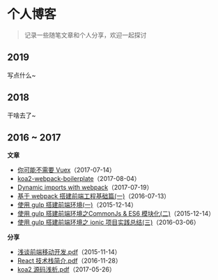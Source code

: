 # 个人博客

> 记录一些随笔文章和个人分享，欢迎一起探讨

## 2019
写点什么~

## 2018

干啥去了~

## 2016 ~ 2017 

**文章**
  - [你可能不需要 Vuex](https://github.com/chenbin92/blog/issues/1)（2017-07-14）
  - [koa2-webpack-boilerplate](https://github.com/chenbin92/koa2-webpack-boilerplate)（2017-08-04）
  - [Dynamic imports with webpack](https://github.com/chenbin92/blog/issues/2)（2017-07-19）
  - [基于 webpack 搭建前端工程基础篇(一)](https://github.com/chenbin92/react-redux-webpack-starter/issues/1)（2016-07-13）
  - [使用 gulp 搭建前端环境(一)](https://github.com/chenbin92/ES6-with-gulp-build/issues/3)（2015-12-14）
  - [使用 gulp 搭建前端环境之CommonJs & ES6 模块化(二)](https://github.com/chenbin92/ES6-with-gulp-build/issues/4)（2015-12-14）
  - [使用 gulp 搭建前端环境之 ionic 项目实践总结(三)](https://github.com/chenbin92/ES6-with-gulp-build/issues/6)（2016-03-06）

 **分享**
  - [浅谈前端移动开发.pdf](http://osysqvegm.bkt.clouddn.com/%E6%B5%85%E8%B0%88%E5%89%8D%E7%AB%AF%E7%A7%BB%E5%8A%A8%E5%BC%80%E5%8F%91.pdf)（2015-11-14）
  - [React 技术栈简介.pdf](http://osysqvegm.bkt.clouddn.com/React%20%E6%8A%80%E6%9C%AF%E6%A0%88%E7%AE%80%E4%BB%8B.pdf)（2016-11-28）
  - [koa2 源码浅析.pdf](http://osysqvegm.bkt.clouddn.com/koa%20%E6%BA%90%E7%A0%81%E6%B5%85%E6%9E%90.pdf)（2017-05-26）

